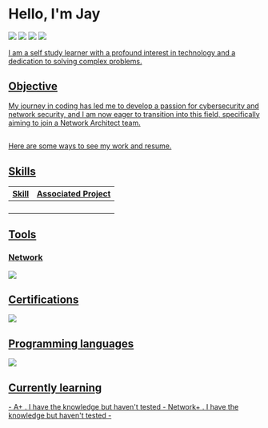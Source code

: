 # Hello, I'm Jay
<a href="https://linkedin.com/in/-smith-b7454926a"><img src="https://img.shields.io/badge/-LinkedIn-0072b1?&style=for-the-badge&logo=linkedin&logoColor=white" /></a>
<a href="https://profile.indeed.com/p/jimils-lyk85j4"><img src="https://img.shields.io/badge/-Indeed-003A9B?&style=for-the-badge&logo=Indeed&logoColor=white" /></a>
<a href="https://www.codewars.com/users/JaysHomeLab"><img src="https://img.shields.io/badge/-Codewars-B1361E?&style=for-the-badge&logo=Codewars&logoColor=white" /></a>
<a href="https://app.hackthebox.com/profile/1966951"><img src="https://img.shields.io/badge/-Hack%20The%20Box-9FEF00?&style=for-the-badge&logo=Hack%20The%20Box&logoColor=white" />


I am a self study learner with a profound interest in technology and a dedication to solving complex problems.

## Objective

My journey in coding has led me to develop a passion for cybersecurity and network security, and I am now eager to transition into this field, specifically aiming to join a Network Architect team.

##

Here are some ways to see my work and resume.

## Skills

| Skill                                         | Associated Project         |
|-----------------------------------------------|----------------------------|
|                                               |                            |
|                                               |                            |
|                                               |                            |
|                                               |                            |

## Tools

### Network
<div>
    <img src="https://img.shields.io/badge/-Wireshark-1679A7?&style=for-the-badge&logo=Wireshark&logoColor=white" />
</div>

## Certifications
<div>
<img src="https://img.shields.io/badge/-Security%2B-FF0000?&style=for-the-badge&logo=CompTIA&logoColor=white" />
</div>

## Programming languages
</div>
<img src="https://img.shields.io/badge/-Python-3776AB?&style=for-the-badge&logo=Python&logoColor=white" />
</div>

## Currently learning 
<div>
- A+ . I have the knowledge but haven't tested
- Network+ . I have the knowledge but haven't tested
- 

</div>
